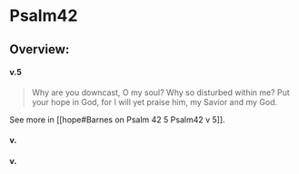# Psalm42

## Overview:



#### v.5
>Why are you downcast, O my soul? Why so disturbed within me? Put your hope in God, for I will yet praise him, my Savior and my God.

See more in [[hope#Barnes on Psalm 42 5 Psalm42 v 5]].

#### v.
>

#### v.
>

